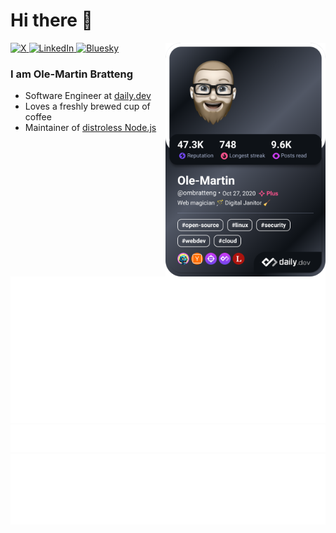 # Hi there 👋

<div align="left">
  <a href="https://twitter.com/omBratteng">
    <img
      src="https://img.shields.io/badge/X%20(Twitter)-000?logo=x&style=flat-square&logoColor=fff"
      alt="X"
    />
  </a>
  <a href="https://www.linkedin.com/in/ombratteng/">
    <img
      src="https://img.shields.io/badge/LinkedIn-000?logo=linkedin&style=flat-square&logoColor=fff"
      alt="LinkedIn"
    />
  </a>
  <a href="https://bsky.app/profile/bratteng.com">
    <img
      src="https://img.shields.io/badge/Bluesky-000?logo=bluesky&style=flat-square&logoColor=fff"
      alt="Bluesky"
    />
  </a>

  <a href="https://dly.to/cdK4fjS0H6s" target="_blank">
    <img
      width="256"
      align="right"
      src="https://raw.githubusercontent.com/omBratteng/omBratteng/devcard/devcard.png"
      alt="My daily.dev devcard"
    />
  </a>
</div>

### I am Ole-Martin Bratteng

- Software Engineer at [daily.dev](https://daily.dev/)
- Loves a freshly brewed cup of coffee
- Maintainer of [distroless Node.js](https://github.com/GoogleContainerTools/distroless/tree/main/nodejs)

![Metrics](https://raw.githubusercontent.com/omBratteng/omBratteng/github-metrics/github-metrics.svg)
![Notable contributions](https://raw.githubusercontent.com/omBratteng/omBratteng/github-metrics/notable.svg)
![Achievements](https://raw.githubusercontent.com/omBratteng/omBratteng/github-metrics/achievements.svg)
